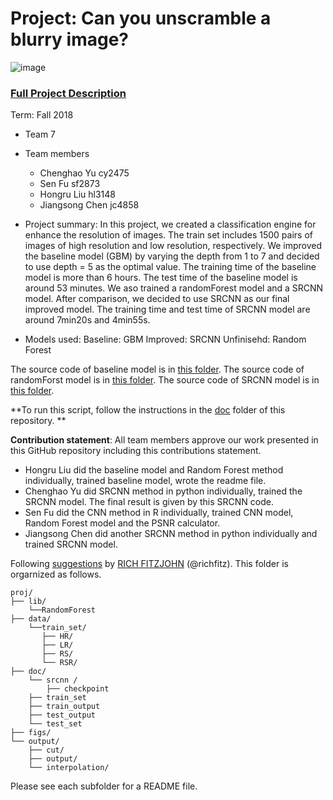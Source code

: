 # Project: Can you unscramble a blurry image? 
![image](figs/example.png)

### [Full Project Description](doc/project3_desc.md)

Term: Fall 2018

+ Team 7
+ Team members
	+ Chenghao Yu cy2475
	+ Sen Fu sf2873
	+ Hongru Liu hl3148
	+ Jiangsong Chen jc4858

+ Project summary: In this project, we created a classification engine for enhance the resolution of images. The train set includes 1500 pairs of images of high resolution and low resolution, respectively. We improved the baseline model (GBM) by varying the depth from 1 to 7 and decided to use depth = 5 as the optimal value. The training time of the baseline model is more than 6 hours. The test time of the baseline model is around 53 minutes.  We aso trained a randomForest model and a SRCNN model. After comparison, we decided to use SRCNN as our final improved model. The training time and test time of SRCNN model are around 7min20s and 4min55s.

+ Models used:
	Baseline: GBM
	Improved: SRCNN
	Unfinisehd: Random Forest

The source code of baseline model is in [this folder](lib/). 
The source code of randomForst model is in [this folder](lib/RandomForest/). 
The source code of SRCNN model is in [this folder](doc/).

**To run this script, follow the instructions in the [doc](doc/) folder of this repository. **

**Contribution statement**: All team members approve our work presented in this GitHub repository including this contributions statement.
+ Hongru Liu did the baseline model and Random Forest method individually, trained baseline model, wrote the readme file.
+ Chenghao Yu did SRCNN method in python individually, trained the SRCNN model. The final result is given by this SRCNN code.
+ Sen Fu did the CNN method in R individually, trained CNN model, Random Forest model and the PSNR calculator. 
+ Jiangsong Chen did another SRCNN method in python individually and trained SRCNN model. 

Following [suggestions](http://nicercode.github.io/blog/2013-04-05-projects/) by [RICH FITZJOHN](http://nicercode.github.io/about/#Team) (@richfitz). This folder is orgarnized as follows.

```
proj/
├── lib/
    └──RandomForest
├── data/
    └──train_set/
       ├── HR/
       ├── LR/
       ├── RS/
       └── RSR/
├── doc/
    └── srcnn /
    	├── checkpoint 
	├── train_set
	├── train_output
	├── test_output
	└── test_set
├── figs/
└── output/
    ├── cut/
    ├── output/
    └── interpolation/
```

Please see each subfolder for a README file.
